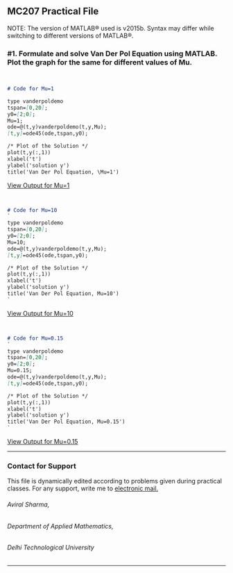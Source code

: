 ## MC207 Practical File

NOTE: The version of MATLAB® used is v2015b. Syntax may differ while switching to different versions of MATLAB®.


### #1. Formulate and solve Van Der Pol Equation using MATLAB. Plot the graph for the same for different values of Mu. 


```markdown


# Code for Mu=1

type vanderpoldemo 
tspan=[0,20]; 
y0=[2;0]; 
Mu=1; 
ode=@(t,y)vanderpoldemo(t,y,Mu); 
[t,y]=ode45(ode,tspan,y0);

/* Plot of the Solution */
plot(t,y(:,1)) 
xlabel('t') 
ylabel('solution y') 
title('Van Der Pol Equation, \Mu=1')

```
[View Output for Mu=1](https://user-images.githubusercontent.com/21241570/29624967-107157d6-8848-11e7-8743-be74b7b60c58.jpg) 



```markdown


# Code for Mu=10
`
type vanderpoldemo 
tspan=[0,20]; 
y0=[2;0]; 
Mu=10; 
ode=@(t,y)vanderpoldemo(t,y,Mu); 
[t,y]=ode45(ode,tspan,y0);

/* Plot of the Solution */
plot(t,y(:,1)) 
xlabel('t') 
ylabel('solution y') 
title('Van Der Pol Equation, Mu=10')
`
```
[View Output for Mu=10](https://user-images.githubusercontent.com/21241570/29624973-15ab18f4-8848-11e7-89f9-e86f0cb3dec8.jpg)



```markdown


# Code for Mu=0.15
`
type vanderpoldemo 
tspan=[0,20]; 
y0=[2;0]; 
Mu=0.15; 
ode=@(t,y)vanderpoldemo(t,y,Mu); 
[t,y]=ode45(ode,tspan,y0);

/* Plot of the Solution */
plot(t,y(:,1)) 
xlabel('t') 
ylabel('solution y') 
title('Van Der Pol Equation, Mu=0.15')
`
```
[View Output for Mu=0.15](https://user-images.githubusercontent.com/21241570/29624936-00c6dba8-8848-11e7-8cdc-ffe88975fa9e.jpg)

<hr>


### Contact for Support

This file is dynamically edited according to problems given during practical classes. For any support, write me to <a href="mailto:aviral_bt2k16@dtu.ac.in?" target="_top">electronic mail.</a>
<br>
###### Aviral Sharma, 
###### Department of Applied Mathematics,
###### Delhi Technological University
<hr>
